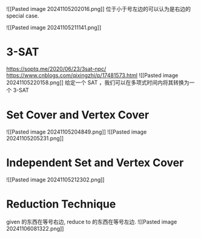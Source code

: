 ![[Pasted image 20241105202016.png]]
位于小于号左边的可以认为是右边的 special case.

![[Pasted image 20241105211141.png]]
# 3-SAT
https://soptq.me/2020/06/23/3sat-npc/
https://www.cnblogs.com/qixingzhi/p/17481573.html
![[Pasted image 20241105220158.png]]
给定一个 SAT ，我们可以在多项式时间内将其转换为一个 3-SAT
# Set Cover and Vertex Cover
![[Pasted image 20241105204849.png]]
![[Pasted image 20241105205231.png]]
# Independent Set and Vertex Cover
![[Pasted image 20241105212302.png]]

# Reduction Technique
given 的东西在等号右边, reduce to 的东西在等号左边. 
![[Pasted image 20241106081322.png]]

